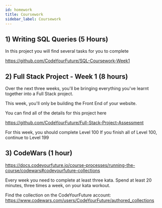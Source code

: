 ```yaml
---
id: homework
title: Coursework
sidebar_label: Coursework
---
```


## 1) Writing SQL Queries (5 Hours)

In this project you will find several tasks for you to complete

https://github.com/CodeYourFuture/SQL-Coursework-Week1

## 2) Full Stack Project - Week 1 (8 hours)

Over the next three weeks, you'll be bringing everything you've learnt together into a Full Stack project.

This week, you'll only be building the Front End of your website.

You can find all of the details for this project here

https://github.com/CodeYourFuture/Full-Stack-Project-Assessment

For this week, you should complete Level 100
If you finish all of Level 100, continue to Level 199

## 3) CodeWars (1 hour)
https://docs.codeyourfuture.io/course-processes/running-the-course/codewars#codeyourfuture-collections

Every week you need to complete at least three kata. Spend at least 20 minutes, three times a week, on your kata workout.

Find the collection on the CodeYourFuture account: https://www.codewars.com/users/CodeYourFuture/authored_collections
